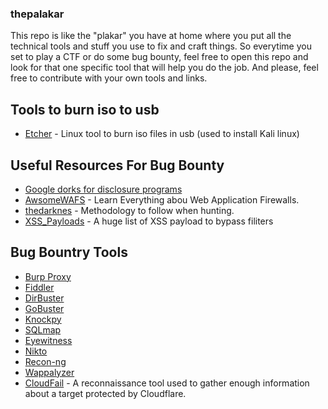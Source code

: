 ### thepalakar
This repo is like the "plakar" you have at home where you put all the technical tools and stuff you use to fix and craft things. So  everytime you set to play a CTF or do some bug bounty, feel free to open this repo and look for that one specific tool that will help you do the job. And please, feel free to contribute with your own tools and links. 


## Tools to burn iso to usb
- [Etcher](https://www.balena.io/etcher/) - Linux tool to burn iso files in usb (used to install Kali linux)


## Useful Resources For Bug Bounty
- [Google dorks for disclosure programs](https://github.com/sushiwushi/bug-bounty-dorks/blob/master/dorks.txt)
- [AwsomeWAFS](https://github.com/0xInfection/Awesome-WAF) - Learn Everything abou Web Application Firewalls. 
- [thedarknes](https://thedarkness.ueuo.com/METHODOLOGY.txt) - Methodology to follow when hunting. 
- [XSS_Payloads](https://gist.github.com/kurobeats/9a613c9ab68914312cbb415134795b45) - A huge list of XSS payload to bypass filiters 


## Bug Bountry Tools
- [Burp Proxy](https://portswigger.net)
- [Fiddler](https://www.telerik.com/download/fiddler)
- [DirBuster](https://sourceforge.net/projects/dirbuster/)
- [GoBuster](https://github.com/OJ/gobuster)
- [Knockpy](https://github.com/guelfoweb/knock)
- [SQLmap](http://sqlmap.org)
- [Eyewitness](https://github.com/ChrisTruncer/EyeWitness)
- [Nikto](https://cirt.net/nikto2)
- [Recon-ng](https://bitbucket.org/LaNMaSteR53/recon-ng)
- [Wappalyzer](https://wappalyzer.com/download)
- [CloudFail](https://github.com/m0rtem/CloudFail) - A reconnaissance tool used to gather enough information about a target protected by Cloudflare.

